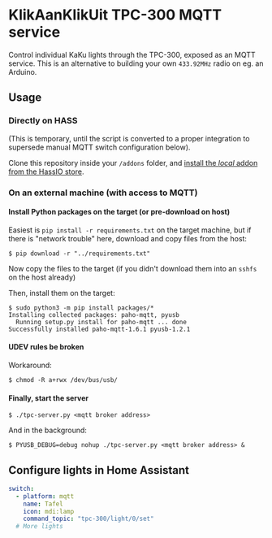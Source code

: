# KlikAanKlikUit TPC-300 MQTT service

Control individual KaKu lights through the TPC-300, exposed as an MQTT service. This is an alternative to building your own `433.92MHz` radio on eg. an Arduino.

## Usage

### Directly on HASS

(This is temporary, until the script is converted to a proper integration to supersede manual MQTT switch configuration below).

Clone this repository inside your `/addons` folder, and [install the _local_ addon from the HassIO store](https://my.home-assistant.io/redirect/supervisor_addon/?addon=local_tpc-300-mqtt).

### On an external machine (with access to MQTT)

#### Install Python packages on the target (or pre-download on host)

Easiest is `pip install -r requirements.txt` on the target machine, but if there is "network trouble" here, download and copy files from the host:

```console
$ pip download -r "../requirements.txt"
```

Now copy the files to the target (if you didn't download them into an `sshfs` on the host already)

Then, install them on the target:

```console
$ sudo python3 -m pip install packages/*
Installing collected packages: paho-mqtt, pyusb
  Running setup.py install for paho-mqtt ... done
Successfully installed paho-mqtt-1.6.1 pyusb-1.2.1
```

#### UDEV rules be broken

Workaround:

```console
$ chmod -R a+rwx /dev/bus/usb/
```

#### Finally, start the server

```console
$ ./tpc-server.py <mqtt broker address>
```

And in the background:

```console
$ PYUSB_DEBUG=debug nohup ./tpc-server.py <mqtt broker address> &
```

## Configure lights in Home Assistant

```yaml
switch:
  - platform: mqtt
    name: Tafel
    icon: mdi:lamp
    command_topic: "tpc-300/light/0/set"
  # More lights
```
